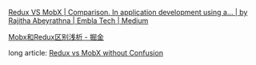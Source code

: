 [Redux VS MobX | Comparison. In application development using a… | by Rajitha Abeyrathna | Embla Tech | Medium](https://medium.com/emblatech/redux-vs-mobx-comparison-d510c956ae27)

[Mobx和Redux区别浅析 - 掘金](https://juejin.cn/post/6924572729886638088)

long article: [Redux vs MobX without Confusion](https://www.robinwieruch.de/redux-mobx/)